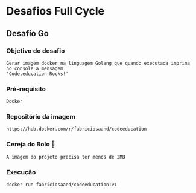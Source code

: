# Desafios Full Cycle
## Desafio Go
### Objetivo do desafio
    Gerar imagem docker na linguagem Golang que quando executada imprima no console a mensagem
    'Code.education Rocks!'
### Pré-requisito
    Docker 
### Repositório da imagem
    https://hub.docker.com/r/fabriciosaand/codeeducation
### Cereja do Bolo 🍒
    A imagem do projeto precisa ter menos de 2MB
### Execução
```docker
docker run fabriciosaand/codeeducation:v1
```
